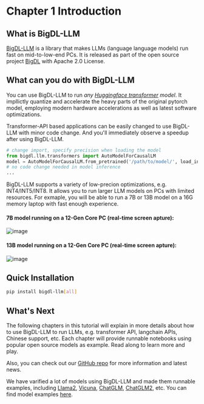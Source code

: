 # Chapter 1 Introduction

## What is BigDL-LLM
[BigDL-LLM](https://github.com/intel-analytics/BigDL/tree/main/python/llm) is a library that makes LLMs (language language models) run fast on mid-to-low-end PCs. It is released as part of the open source project [BigDL](https://github.com/intel-analytics/bigdl) with Apache 2.0 License. 


## What can you do with BigDL-LLM
You can use BigDL-LLM to run _any [Huggingface transformer](https://huggingface.co/docs/transformers/index) model_. It impllictly quantize and accelerate the heavy parts of the original pytorch model, employing modern hardware accelerations as well as latest software optimizations. 

Transformer-API based applications can be easily changed to use BigDL-LLM with minor code change. And you'll immediately observe a speedup after using BigDL-LLM. 

```python
# change import, specify precision when loading the model
from bigdl.llm.transformers import AutoModelForCausalLM
model = AutoModelForCausalLM.from_pretrained('/path/to/model/', load_in_4bit=True)
# no code change needed in model inference
...
```

BigDL-LLM supports a variety of low-precion optimizations, e.g. INT4/INT5/INT8. It allows you to run larger LLM models on PCs with limited resources. For exmaple, you will be able to run a 7B or 13B model on a 16G memory laptop with fast enough experience. 

#### 7B model running on a 12-Gen Core PC (real-time screen apture):

![image](https://github.com/bigdl-project/bigdl-project.github.io/blob/master/assets/llm-7b.gif)

#### 13B model running on a 12-Gen Core PC (real-time screen apture): 

![image](https://github.com/bigdl-project/bigdl-project.github.io/blob/master/assets/llm-13b.gif)


## Quick Installation

```bash
pip install bigdl-llm[all]
```
## What's Next

The following chapters in this tutorial will explain in more details about how to use BigDL-LLM to run LLMs, e.g. transformer API, langchain APIs, Chinese support, etc. Each chapter will provide runnable notebooks using popular open source models as example. Read along to learn more and play. 


Also, you can check out our [GitHub repo](https://github.com/intel-analytics/BigDL/tree/main/python/llm) for more information and latest news.

We have varified a lot of models using BigDL-LLM and made them runnable examples, including [Llama2](), [Vicuna](), [ChatGLM](), [ChatGLM2](), etc. You can find model examples [here](https://github.com/intel-analytics/BigDL/tree/main/python/llm/example/transformers/transformers_int4).

